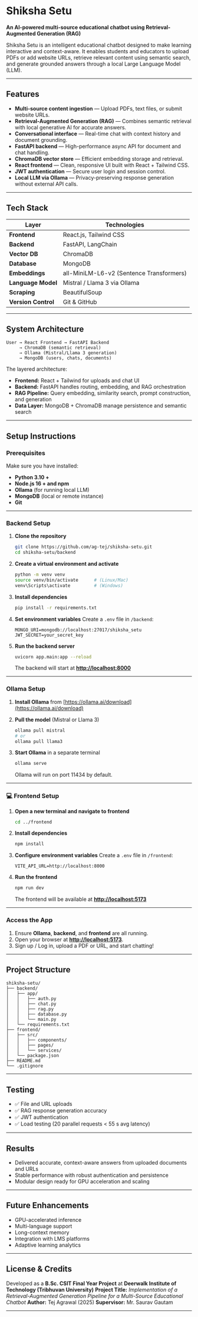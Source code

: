 # Shiksha Setu

**An AI-powered multi-source educational chatbot using Retrieval-Augmented Generation (RAG)**

Shiksha Setu is an intelligent educational chatbot designed to make learning interactive and context-aware.
It enables students and educators to upload PDFs or add website URLs, retrieve relevant content using semantic search, and generate grounded answers through a local Large Language Model (LLM).

---

## Features

* **Multi-source content ingestion** — Upload PDFs, text files, or submit website URLs.
* **Retrieval-Augmented Generation (RAG)** — Combines semantic retrieval with local generative AI for accurate answers.
* **Conversational interface** — Real-time chat with context history and document grounding.
* **FastAPI backend** — High-performance async API for document and chat handling.
* **ChromaDB vector store** — Efficient embedding storage and retrieval.
* **React frontend** — Clean, responsive UI built with React + Tailwind CSS.
* **JWT authentication** — Secure user login and session control.
* **Local LLM via Ollama** — Privacy-preserving response generation without external API calls.

---

## Tech Stack

| Layer               | Technologies                             |
| ------------------- | ---------------------------------------- |
| **Frontend**        | React.js, Tailwind CSS                   |
| **Backend**         | FastAPI, LangChain                       |
| **Vector DB**       | ChromaDB                                 |
| **Database**        | MongoDB                                  |
| **Embeddings**      | all-MiniLM-L6-v2 (Sentence Transformers) |
| **Language Model**  | Mistral / Llama 3 via Ollama             |
| **Scraping**        | BeautifulSoup                            |
| **Version Control** | Git & GitHub                             |

---

## System Architecture

```
User → React Frontend → FastAPI Backend
     → ChromaDB (semantic retrieval)
     → Ollama (Mistral/Llama 3 generation)
     → MongoDB (users, chats, documents)
```

The layered architecture:

* **Frontend:** React + Tailwind for uploads and chat UI
* **Backend:** FastAPI handles routing, embedding, and RAG orchestration
* **RAG Pipeline:** Query embedding, similarity search, prompt construction, and generation
* **Data Layer:** MongoDB + ChromaDB manage persistence and semantic search

---

## Setup Instructions

### Prerequisites

Make sure you have installed:

* **Python 3.10 +**
* **Node.js 16 + and npm**
* **Ollama** (for running local LLM)
* **MongoDB** (local or remote instance)
* **Git**

---

### Backend Setup

1. **Clone the repository**

   ```bash
   git clone https://github.com/ag-tej/shiksha-setu.git
   cd shiksha-setu/backend
   ```

2. **Create a virtual environment and activate**

   ```bash
   python -m venv venv
   source venv/bin/activate      # (Linux/Mac)
   venv\Scripts\activate         # (Windows)
   ```

3. **Install dependencies**

   ```bash
   pip install -r requirements.txt
   ```

4. **Set environment variables**
   Create a `.env` file in `/backend`:

   ```
   MONGO_URI=mongodb://localhost:27017/shiksha_setu
   JWT_SECRET=your_secret_key
   ```

5. **Run the backend server**

   ```bash
   uvicorn app.main:app --reload
   ```

   The backend will start at **[http://localhost:8000](http://localhost:8000)**

---

### Ollama Setup

1. **Install Ollama** from [https://ollama.ai/download](https://ollama.ai/download)
2. **Pull the model** (Mistral or Llama 3)

   ```bash
   ollama pull mistral
   # or
   ollama pull llama3
   ```
3. **Start Ollama** in a separate terminal

   ```bash
   ollama serve
   ```

   Ollama will run on port 11434 by default.

---

### 💻 Frontend Setup

1. **Open a new terminal and navigate to frontend**

   ```bash
   cd ../frontend
   ```

2. **Install dependencies**

   ```bash
   npm install
   ```

3. **Configure environment variables**
   Create a `.env` file in `/frontend`:

   ```
   VITE_API_URL=http://localhost:8000
   ```

4. **Run the frontend**

   ```bash
   npm run dev
   ```

   The frontend will be available at **[http://localhost:5173](http://localhost:5173)**

---

### Access the App

1. Ensure **Ollama**, **backend**, and **frontend** are all running.
2. Open your browser at **[http://localhost:5173](http://localhost:5173)**.
3. Sign up / Log in, upload a PDF or URL, and start chatting!

---

## Project Structure

```
shiksha-setu/
├── backend/
│   ├── app/
│   │   ├── auth.py
│   │   ├── chat.py
│   │   ├── rag.py
│   │   ├── database.py
│   │   └── main.py
│   └── requirements.txt
├── frontend/
│   ├── src/
│   │   ├── components/
│   │   ├── pages/
│   │   └── services/
│   └── package.json
├── README.md
└── .gitignore
```

---

## Testing

* ✅ File and URL uploads
* ✅ RAG response generation accuracy
* ✅ JWT authentication
* ✅ Load testing (20 parallel requests < 55 s avg latency)

---

## Results

* Delivered accurate, context-aware answers from uploaded documents and URLs
* Stable performance with robust authentication and persistence
* Modular design ready for GPU acceleration and scaling

---

## Future Enhancements

* GPU-accelerated inference
* Multi-language support
* Long-context memory
* Integration with LMS platforms
* Adaptive learning analytics

---

## License & Credits

Developed as a **B.Sc. CSIT Final Year Project** at **Deerwalk Institute of Technology (Tribhuvan University)**
**Project Title:** *Implementation of a Retrieval-Augmented Generation Pipeline for a Multi-Source Educational Chatbot*
**Author:** Tej Agrawal (2025)
**Supervisor:** Mr. Saurav Gautam

---
